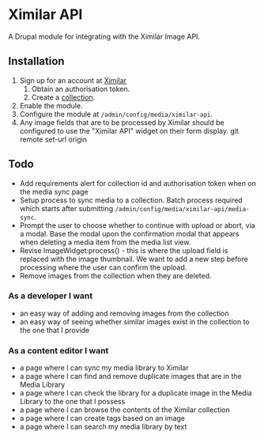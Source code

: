 # Ximilar API

A Drupal module for integrating with the Ximilar Image API.

## Installation

1. Sign up for an account at [Ximilar](https://app.ximilar.com/)
   1. Obtain an authorisation token.
   2. Create a [collection](https://app.ximilar.com/similarity/collections).
2. Enable the module.
3. Configure the module at `/admin/config/media/ximilar-api`.
4. Any image fields that are to be processed by Ximilar should be configured to use the "Ximilar API" widget on their form display.
   git remote set-url origin


## Todo

- Add requirements alert for collection id and authorisation token when on the media sync page
- Setup process to sync media to a collection. Batch process required which starts after submitting `/admin/config/media/ximilar-api/media-sync`.
- Prompt the user to choose whether to continue with upload or abort, via  a modal. Base the modal upon the confirmation modal that appears when deleting a media item from the media list view.
- Revise ImageWidget:process() - this is where the upload field is replaced with the image thumbnail. We want to add a new step before processing where the user can confirm the upload.
- Remove images from the collection when they are deleted.

### As a developer I want
- an easy way of adding and removing images from the collection
- an easy way of seeing whether similar images exist in the collection to the one that I provide

### As a content editor I want
- a page where I can sync my media library to Ximilar
- a page where I can find and remove duplicate images that are in the Media Library
- a page where I can check the library for a duplicate image in the Media Library to the one that I possess
- a page where I can browse the contents of the Ximilar collection
- a page where I can create tags based on an image
- a page where I can search my media library by text
